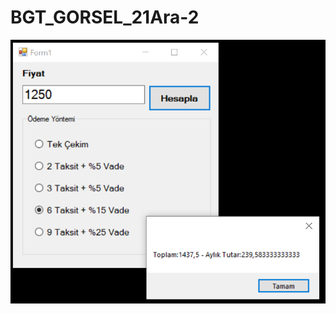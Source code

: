 # BGT_GORSEL_21Ara-2

![alt text](https://github.com/ezfesoft/BGT_GORSEL_21Ara-2/blob/master/ornek1.PNG)
